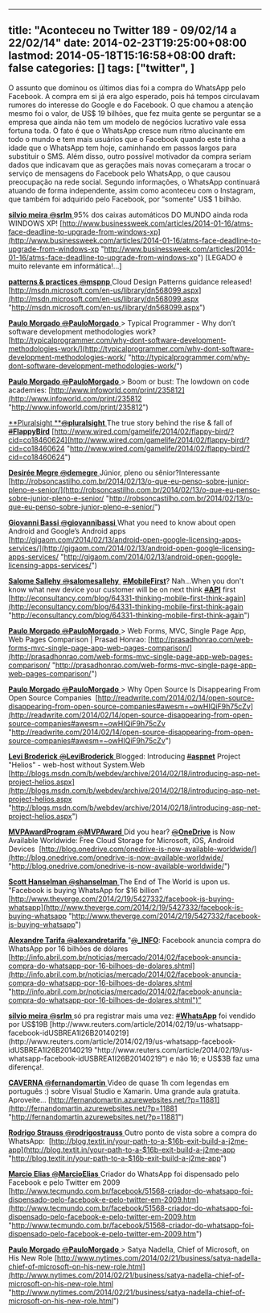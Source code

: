 
---
title: "Aconteceu no Twitter 189 - 09/02/14 a 22/02/14"
date: 2014-02-23T19:25:00+08:00
lastmod: 2014-05-18T15:16:58+08:00
draft: false
categories: []
tags: ["twitter", ]
---


 

O assunto que dominou os últimos dias foi a compra do WhatsApp pelo Facebook. A compra em si já era algo esperado, pois há tempos circulavam rumores do interesse do Google e do Facebook. O que chamou a atenção mesmo foi o valor, de US$ 19 bilhões, que fez muita gente se perguntar se a empresa que ainda não tem um modelo de negócios lucrativo vale essa fortuna toda. O fato é que o WhatsApp cresce num ritmo alucinante em todo o mundo e tem mais usuários que o Facebook quando este tinha a idade que o WhatsApp tem hoje, caminhando em passos largos para substituir o SMS. Além disso, outro possível motivador da compra seriam dados que indicavam que as gerações mais novas começaram a trocar o serviço de mensagens do Facebook pelo WhatsApp, o que causou preocupação na rede social. Segundo informações, o WhatsApp continuará atuando de forma independente, assim como aconteceu com o Instagram, que também foi adquirido pelo Facebook, por “somente” US$ 1 bilhão.

[**silvio meira** ‏<s>@</s>**srlm** ](https://twitter.com/srlm)95% dos caixas automáticos DO MUNDO ainda roda WINDOWS XP! [http://www.businessweek.com/articles/2014-01-16/atms-face-deadline-to-upgrade-from-windows-xp](http://www.businessweek.com/articles/2014-01-16/atms-face-deadline-to-upgrade-from-windows-xp "http://www.businessweek.com/articles/2014-01-16/atms-face-deadline-to-upgrade-from-windows-xp") [LEGADO é muito relevante em informática!...]   

[**patterns & practices** ‏<s>@</s>**mspnp** ](https://twitter.com/mspnp)Cloud Design Patterns guidance released!  [http://msdn.microsoft.com/en-us/library/dn568099.aspx](http://msdn.microsoft.com/en-us/library/dn568099.aspx "http://msdn.microsoft.com/en-us/library/dn568099.aspx")   

[**Paulo Morgado** ‏<s>@</s>**PauloMorgado** ](https://twitter.com/PauloMorgado)> Typical Programmer - Why don’t software development methodologies work? [http://typicalprogrammer.com/why-dont-software-development-methodologies-work/](http://typicalprogrammer.com/why-dont-software-development-methodologies-work/ "http://typicalprogrammer.com/why-dont-software-development-methodologies-work/")   

[**Paulo Morgado** ‏<s>@</s>**PauloMorgado** ](https://twitter.com/PauloMorgado)> Boom or bust: The lowdown on code academies: [http://www.infoworld.com/print/235812](http://www.infoworld.com/print/235812 "http://www.infoworld.com/print/235812")   

[**Pluralsight **‏<s>@</s>**pluralsight** ](https://twitter.com/pluralsight)The true story behind the rise & fall of [<s>#</s>**FlappyBird**](https://twitter.com/search?q=%23FlappyBird&src=hash) [http://www.wired.com/gamelife/2014/02/flappy-bird/?cid=co18460624](http://www.wired.com/gamelife/2014/02/flappy-bird/?cid=co18460624 "http://www.wired.com/gamelife/2014/02/flappy-bird/?cid=co18460624")   

[**Desirée Megre** ‏<s>@</s>**demegre** ](https://twitter.com/demegre)Júnior, pleno ou sênior?Interessante  [http://robsoncastilho.com.br/2014/02/13/o-que-eu-penso-sobre-junior-pleno-e-senior/](http://robsoncastilho.com.br/2014/02/13/o-que-eu-penso-sobre-junior-pleno-e-senior/ "http://robsoncastilho.com.br/2014/02/13/o-que-eu-penso-sobre-junior-pleno-e-senior/")   

[**Giovanni Bassi** ‏<s>@</s>**giovannibassi** ](https://twitter.com/giovannibassi)What you need to know about open Android and Google’s Android apps [http://gigaom.com/2014/02/13/android-open-google-licensing-apps-services/](http://gigaom.com/2014/02/13/android-open-google-licensing-apps-services/ "http://gigaom.com/2014/02/13/android-open-google-licensing-apps-services/")   

[**Salome Sallehy** ‏<s>@</s>**salomesallehy** ](https://twitter.com/salomesallehy) [<s>#</s>**MobileFirst**](https://twitter.com/search?q=%23MobileFirst&src=hash)? Nah...When you don't know what new device your customer will be on next think [<s>#</s>**API**](https://twitter.com/search?q=%23API&src=hash) first [http://econsultancy.com/blog/64331-thinking-mobile-first-think-again](http://econsultancy.com/blog/64331-thinking-mobile-first-think-again "http://econsultancy.com/blog/64331-thinking-mobile-first-think-again")   

[**Paulo Morgado** ‏<s>@</s>**PauloMorgado** ](https://twitter.com/PauloMorgado)> Web Forms, MVC, Single Page App, Web Pages Comparison | Prasad Honrao: [http://prasadhonrao.com/web-forms-mvc-single-page-app-web-pages-comparison/](http://prasadhonrao.com/web-forms-mvc-single-page-app-web-pages-comparison/ "http://prasadhonrao.com/web-forms-mvc-single-page-app-web-pages-comparison/")   

[**Paulo Morgado** ‏<s>@</s>**PauloMorgado** ](https://twitter.com/PauloMorgado)> Why Open Source Is Disappearing From Open Source Companies  [http://readwrite.com/2014/02/14/open-source-disappearing-from-open-source-companies#awesm=~owHIQiF9h75cZv](http://readwrite.com/2014/02/14/open-source-disappearing-from-open-source-companies#awesm=~owHIQiF9h75cZv "http://readwrite.com/2014/02/14/open-source-disappearing-from-open-source-companies#awesm=~owHIQiF9h75cZv")   

[**Levi Broderick** ‏<s>@</s>**LeviBroderick** ](https://twitter.com/LeviBroderick)Blogged: Introducing [<s>#</s>**aspnet**](https://twitter.com/search?q=%23aspnet&src=hash) Project "Helios" - web-host without System.Web  [http://blogs.msdn.com/b/webdev/archive/2014/02/18/introducing-asp-net-project-helios.aspx](http://blogs.msdn.com/b/webdev/archive/2014/02/18/introducing-asp-net-project-helios.aspx "http://blogs.msdn.com/b/webdev/archive/2014/02/18/introducing-asp-net-project-helios.aspx")   

[**MVPAwardProgram** ‏<s>@</s>**MVPAward** ](https://twitter.com/MVPAward)Did you hear? [<s>@</s>**OneDrive**](https://twitter.com/onedrive) is Now Available Worldwide: Free Cloud Storage for Microsoft, iOS, Android Devices  [http://blog.onedrive.com/onedrive-is-now-available-worldwide/](http://blog.onedrive.com/onedrive-is-now-available-worldwide/ "http://blog.onedrive.com/onedrive-is-now-available-worldwide/")   

[**Scott Hanselman** ‏<s>@</s>**shanselman** ](https://twitter.com/shanselman)The End of The World is upon us. "Facebook is buying WhatsApp for $16 billion" [http://www.theverge.com/2014/2/19/5427332/facebook-is-buying-whatsapp](http://www.theverge.com/2014/2/19/5427332/facebook-is-buying-whatsapp "http://www.theverge.com/2014/2/19/5427332/facebook-is-buying-whatsapp")   

[**Alexandre Tarifa** ‏<s>@</s>**alexandretarifa** ](https://twitter.com/alexandretarifa)"[<s>@</s>**_INFO**](https://twitter.com/_INFO): Facebook anuncia compra do WhatsApp por 16 bilhões de dólares [http://info.abril.com.br/noticias/mercado/2014/02/facebook-anuncia-compra-do-whatsapp-por-16-bilhoes-de-dolares.shtml](http://info.abril.com.br/noticias/mercado/2014/02/facebook-anuncia-compra-do-whatsapp-por-16-bilhoes-de-dolares.shtml "http://info.abril.com.br/noticias/mercado/2014/02/facebook-anuncia-compra-do-whatsapp-por-16-bilhoes-de-dolares.shtml")”   

[**silvio meira** ‏<s>@</s>**srlm** ](https://twitter.com/srlm)só pra registrar mais uma vez: [<s>#</s>**WhatsApp**](https://twitter.com/search?q=%23WhatsApp&src=hash) foi vendido por US$19B [http://www.reuters.com/article/2014/02/19/us-whatsapp-facebook-idUSBREA1I26B20140219](http://www.reuters.com/article/2014/02/19/us-whatsapp-facebook-idUSBREA1I26B20140219 "http://www.reuters.com/article/2014/02/19/us-whatsapp-facebook-idUSBREA1I26B20140219") e não 16; e US$3B faz uma diferença!.   

[**CAVERNA** ‏<s>@</s>**fernandomartin** ](https://twitter.com/fernandomartin)Video de quase 1h com legendas em português :) sobre Visual Studio e Xamarin. Uma grande aula gratuita. Aproveite... [http://fernandomartin.azurewebsites.net/?p=11881](http://fernandomartin.azurewebsites.net/?p=11881 "http://fernandomartin.azurewebsites.net/?p=11881")   

[**Rodrigo Strauss** ‏<s>@</s>**rodrigostrauss** ](https://twitter.com/rodrigostrauss)Outro ponto de vista sobre a compra do WhatsApp:  [http://blog.textit.in/your-path-to-a-$16b-exit-build-a-j2me-app](http://blog.textit.in/your-path-to-a-$16b-exit-build-a-j2me-app "http://blog.textit.in/your-path-to-a-$16b-exit-build-a-j2me-app")   

[**Marcio Elias** ‏<s>@</s>**MarcioElias** ](https://twitter.com/MarcioElias)Criador do WhatsApp foi dispensado pelo Facebook e pelo Twitter em 2009  [http://www.tecmundo.com.br/facebook/51568-criador-do-whatsapp-foi-dispensado-pelo-facebook-e-pelo-twitter-em-2009.htm](http://www.tecmundo.com.br/facebook/51568-criador-do-whatsapp-foi-dispensado-pelo-facebook-e-pelo-twitter-em-2009.htm "http://www.tecmundo.com.br/facebook/51568-criador-do-whatsapp-foi-dispensado-pelo-facebook-e-pelo-twitter-em-2009.htm")   

[**Paulo Morgado** ‏<s>@</s>**PauloMorgado** ](https://twitter.com/PauloMorgado)> Satya Nadella, Chief of Microsoft, on His New Role [http://www.nytimes.com/2014/02/21/business/satya-nadella-chief-of-microsoft-on-his-new-role.html](http://www.nytimes.com/2014/02/21/business/satya-nadella-chief-of-microsoft-on-his-new-role.html "http://www.nytimes.com/2014/02/21/business/satya-nadella-chief-of-microsoft-on-his-new-role.html")

